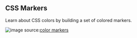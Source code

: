## CSS Markers
Learn about CSS colors by building a set of colored markers.

![image](https://github.com/mercyXp/myProjects/blob/main/0.HTML-CSS-projects/Markers/prev.png)
source:<a href="https://www.freecodecamp.org/learn/2022/responsive-web-design/learn-css-colors-by-building-a-set-of-colored-markers/step-1">color markers</a>